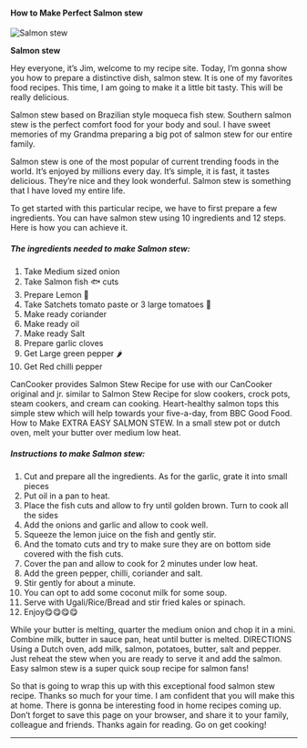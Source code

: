             

#### How to Make Perfect Salmon stew

![Salmon stew](https://img-global.cpcdn.com/recipes/0bc31ed98a61147b/751x532cq70/salmon-stew-recipe-main-photo.jpg)

**Salmon stew**

Hey everyone, it’s Jim, welcome to my recipe site. Today, I’m gonna show you how to prepare a distinctive dish, salmon stew. It is one of my favorites food recipes. This time, I am going to make it a little bit tasty. This will be really delicious.

Salmon stew based on Brazilian style moqueca fish stew. Southern salmon stew is the perfect comfort food for your body and soul. I have sweet memories of my Grandma preparing a big pot of salmon stew for our entire family.

Salmon stew is one of the most popular of current trending foods in the world. It’s enjoyed by millions every day. It’s simple, it is fast, it tastes delicious. They’re nice and they look wonderful. Salmon stew is something that I have loved my entire life.

To get started with this particular recipe, we have to first prepare a few ingredients. You can have salmon stew using 10 ingredients and 12 steps. Here is how you can achieve it.

##### The ingredients needed to make Salmon stew:

1.  Take Medium sized onion
2.  Take Salmon fish 🐟 cuts
3.  Prepare Lemon 🍋
4.  Take Satchets tomato paste or 3 large tomatoes 🍅
5.  Make ready coriander
6.  Make ready oil
7.  Make ready Salt
8.  Prepare garlic cloves
9.  Get Large green pepper 🌶
10.  Get Red chilli pepper

CanCooker provides Salmon Stew Recipe for use with our CanCooker original and jr. similar to Salmon Stew Recipe for slow cookers, crock pots, steam cookers, and cream can cooking. Heart-healthy salmon tops this simple stew which will help towards your five-a-day, from BBC Good Food. How to Make EXTRA EASY SALMON STEW. In a small stew pot or dutch oven, melt your butter over medium low heat.

##### Instructions to make Salmon stew:

1.  Cut and prepare all the ingredients. As for the garlic, grate it into small pieces
2.  Put oil in a pan to heat.
3.  Place the fish cuts and allow to fry until golden brown. Turn to cook all the sides
4.  Add the onions and garlic and allow to cook well.
5.  Squeeze the lemon juice on the fish and gently stir.
6.  And the tomato cuts and try to make sure they are on bottom side covered with the fish cuts.
7.  Cover the pan and allow to cook for 2 minutes under low heat.
8.  Add the green pepper, chilli, coriander and salt.
9.  Stir gently for about a minute.
10.  You can opt to add some coconut milk for some soup.
11.  Serve with Ugali/Rice/Bread and stir fried kales or spinach.
12.  Enjoy😋😋😋😋

While your butter is melting, quarter the medium onion and chop it in a mini. Combine milk, butter in sauce pan, heat until butter is melted. DIRECTIONS Using a Dutch oven, add milk, salmon, potatoes, butter, salt and pepper. Just reheat the stew when you are ready to serve it and add the salmon. Easy salmon stew is a super quick soup recipe for salmon fans!

So that is going to wrap this up with this exceptional food salmon stew recipe. Thanks so much for your time. I am confident that you will make this at home. There is gonna be interesting food in home recipes coming up. Don’t forget to save this page on your browser, and share it to your family, colleague and friends. Thanks again for reading. Go on get cooking!

* * *